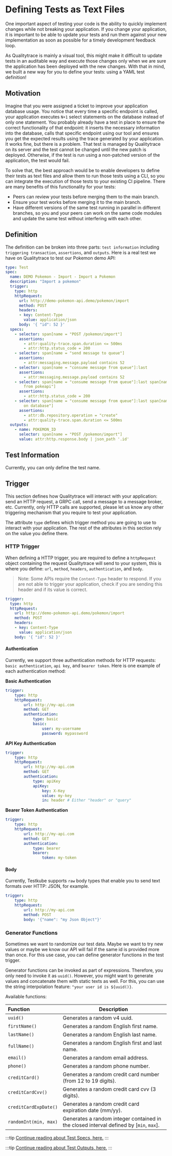 # Defining Tests as Text Files

One important aspect of testing your code is the ability to quickly implement changes while not breaking your application. If you change your application, it is important to be able to update your tests and run them against your new implementation as soon as possible for a timely development feedback loop.

As Qualitytrace is mainly a visual tool, this might make it difficult to update tests in an auditable way and execute those changes only when we are sure the application has been deployed with the new changes. With that in mind, we built a new way for you to define your tests: using a YAML test definition!

## Motivation

Imagine that you were assigned a ticket to improve your application database usage. You notice that every time a specific endpoint is called, your application executes `N+1` select statements on the database instead of only one statement. You probably already have a test in place to ensure the correct functionality of that endpoint: it inserts the necessary information into the database, calls that specific endpoint using our tool and ensures you get the expected results using the trace generated by your application. It works fine, but there is a problem. That test is managed by Qualitytrace on its server and the test cannot be changed until the new patch is deployed. Otherwise, if the test is run using a non-patched version of the application, the test would fail.

To solve that, the best approach would be to enable developers to define their tests as text files and allow them to run those tests using a CLI, so you can integrate the execution of those tests to your existing CI pipeline. There are many benefits of this functionality for your tests:

- Peers can review your tests before merging them to the main branch.
- Ensure your test works before merging it to the main branch.
- Have different versions of the same test running in parallel in different branches, so you and your peers can work on the same code modules and update the same test without interfering with each other.

## Definition

The definition can be broken into three parts: `test information` including `triggering transaction`, `assertions`, and `outputs`. Here is a real test we have on Qualitytrace to test our Pokemon demo API:

```yaml
type: Test
spec:
  name: DEMO Pokemon - Import - Import a Pokemon
  description: "Import a pokemon"
  trigger:
    type: http
    httpRequest:
      url: http://demo-pokemon-api.demo/pokemon/import
      method: POST
      headers:
      - key: Content-Type
        value: application/json
      body: '{ "id": 52 }'
  specs:
    - selector: span[name = "POST /pokemon/import"]
      assertions:
        - attr:quality-trace.span.duration <= 500ms
        - attr:http.status_code = 200
    - selector: span[name = "send message to queue"]
      assertions:
        - attr:messaging.message.payload contains 52
    - selector: span[name = "consume message from queue"]:last
      assertions:
        - attr:messaging.message.payload contains 52
    - selector: span[name = "consume message from queue"]:last span[name = "import pokemon
        from pokeapi"]
      assertions:
        - attr:http.status_code = 200
    - selector: span[name = "consume message from queue"]:last span[name = "save pokemon
        on database"]
      assertions:
        - attr:db.repository.operation = "create"
        - attr:quality-trace.span.duration <= 500ms
  outputs:
    - name: POKEMON_ID
      selector: span[name = "POST /pokemon/import"]
      value: attr:http.response.body | json_path '.id'

```

## Test Information

Currently, you can only define the test name.

## Trigger

This section defines how Qualitytrace will interact with your application: send an HTTP request, a GRPC call, send a message to a message broker, etc. Currently, only HTTP calls are supported, please let us know any other triggering mechanism that you require to test your application.

The attribute `type` defines which trigger method you are going to use to interact with your application. The rest of the attributes in this section rely on the value you define there.

### HTTP Trigger

When defining a HTTP trigger, you are required to define a `httpRequest` object containing the request Qualitytrace will send to your system, this is where you define: `url`, `method`, `headers`, `authentication`, and `body`.

> Note: Some APIs require the `Content-Type` header to respond. If you are not able to trigger your application, check if you are sending this header and if its value is correct.

```yaml
trigger:
  type: http
  httpRequest:
    url: http://demo-pokemon-api.demo/pokemon/import
    method: POST
    headers:
    - key: Content-Type
      value: application/json
    body: '{ "id": 52 }'
```

#### Authentication

Currently, we support three authentication methods for HTTP requests: `basic authentication`, `api key`, and `bearer token`. Here is one example of each authentication method:

**Basic Authentication**

```yaml
trigger:
    type: http
    httpRequest:
        url: http://my-api.com
        method: GET
        authentication:
            type: basic
            basic:
                user: my-username
                password: mypassword
```

**API Key Authentication**

```yaml
trigger:
    type: http
    httpRequest:
        url: http://my-api.com
        method: GET
        authentication:
            type: apiKey
            apiKey:
                key: X-Key
                value: my-key
                in: header # Either "header" or "query"
```

**Bearer Token Authentication**

```yaml
trigger:
    type: http
    httpRequest:
        url: http://my-api.com
        method: GET
        authentication:
            type: bearer
            bearer:
                token: my-token
```

#### Body

Currently, Testkube supports `raw` body types that enable you to send text formats over HTTP: JSON, for example.

```yaml
trigger:
    type: http
    httpRequest:
        url: http://my-api.com
        method: POST
        body: '{"name": "my Json Object"}'
```

### Generator Functions

Sometimes we want to randomize our test data. Maybe we want to try new values or maybe we know our API will fail if the same id is provided more than once. For this use case, you can define generator functions in the test trigger.

Generator functions can be invoked as part of expressions. Therefore, you only need to invoke it as `uuid()`. However, you might want to generate values and concatenate them with static texts as well. For this, you can use the string interpolation feature: `"your user id is ${uuid()}`.

Available functions:

| Function              | Description |
| :-------------------- | ------------------------------------------------------------------------------------- |
| `uuid()`              | Generates a random v4 uuid.                                                            |
| `firstName()`         | Generates a random English first name.                                                 |
| `lastName()`          | Generates a random English last name.                                                  |
| `fullName()`          | Generates a random English first and last name.                                        |
| `email()`             | Generates a random email address.                                                      |
| `phone()`             | Generates a random phone number.                                                       |
| `creditCard()`        | Generates a random credit card number (from 12 to 19 digits).                          |
| `creditCardCvv()`     | Generates a random credit card cvv (3 digits).                                         |
| `creditCardExpDate()` | Generates a random credit card expiration date (mm/yy).                                |
| `randomInt(min, max)` | Generates a random integer contained in the closed interval defined by [`min`, `max`]. |

:::tip
[Continue reading about Test Specs, here.](./creating-test-specifications.md)
:::

:::tip
[Continue reading about Test Outputs, here.](./creating-test-outputs.md)
:::
